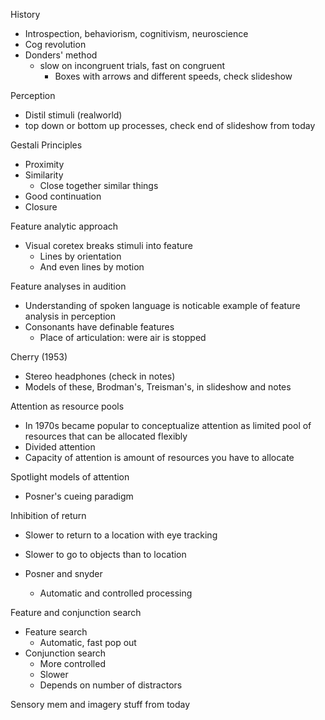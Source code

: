 History
- Introspection, behaviorism, cognitivism, neuroscience
- Cog revolution
- Donders' method
	- slow on incongruent trials, fast on congruent
		- Boxes with arrows and different speeds, check slideshow

Perception
- Distil stimuli (realworld)
- top down or bottom up processes, check end of slideshow from today

Gestali Principles
- Proximity
- Similarity
	- Close together similar things
- Good continuation
- Closure

Feature analytic approach
- Visual coretex breaks stimuli into feature
	- Lines by orientation
	- And even lines by motion

Feature analyses in audition
- Understanding of spoken language is noticable example of feature analysis in perception
- Consonants have definable features
	- Place of articulation: were air is stopped

Cherry (1953)
- Stereo headphones (check in notes)
- Models of these, Brodman's, Treisman's, in slideshow and notes

Attention as resource pools
- In 1970s became popular to conceptualize attention as limited pool of resources that can be allocated flexibly 
- Divided attention
- Capacity of attention is amount of resources you have to allocate

Spotlight models of attention
- Posner's cueing paradigm

Inhibition of return
- Slower to return to a location with eye tracking
- Slower to go to objects than to location

- Posner and snyder
	- Automatic and controlled processing

Feature and conjunction search
- Feature search
	- Automatic, fast pop out
- Conjunction search
	- More controlled
	- Slower
	- Depends on number of distractors

Sensory mem and imagery stuff from today